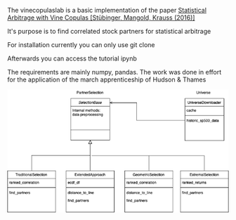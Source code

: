 The vinecopulaslab is a basic implementation of the paper [Statistical Arbitrage with Vine Copulas [Stübinger, Mangold, Krauss (2016)]](https://www.econstor.eu/bitstream/10419/147450/1/870932616.pdf)

It's purpose is to find correlated stock partners for statistical arbitrage

For installation currently you can only use git clone

Afterwards you can access the tutorial ipynb

The requirements are mainly numpy, pandas.
The work was done in effort for the application of the march apprenticeship of Hudson & Thames


![uml diagram](UML_data.png)